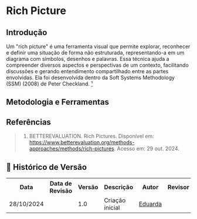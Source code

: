 # Rich Picture

## Introdução

Um "rich picture" é uma ferramenta visual que permite explorar, reconhecer e definir uma situação de forma não estruturada, representando-a em um diagrama com símbolos, desenhos e palavras. Essa técnica ajuda a compreender diversos aspectos e perspectivas de um contexto, facilitando discussões e gerando entendimento compartilhado entre as partes envolvidas. Ela foi desenvolvida dentro da Soft Systems Methodology (SSM) (2008) de Peter Checkland. [¹](#c1)

## Metodologia e Ferramentas



## Referências
<a id="c1"></a>
> 1. BETTEREVALUATION. Rich Pictures. Disponível em: https://www.betterevaluation.org/methods-approaches/methods/rich-pictures. Acesso em: 29 out. 2024.


## :round_pushpin: Histórico de Versão 
<div align="center">
    <table style="margin: auto;">
        <tr>
            <th>Data</th>
            <th>Data de Revisão</th>
            <th>Versão</th>
            <th>Descrição</th>
            <th>Autor</th>
            <th>Revisor</th>
        </tr>
        <tr>
            <td>28/10/2024</td>
            <td></td>
            <td>1.0</td>
            <td>Criação inicial</td>
            <td><a href="https://github.com/erteduarda">Eduarda</a></td>
            <td><a href=></a></td>
        </tr>
    </table>
</div>